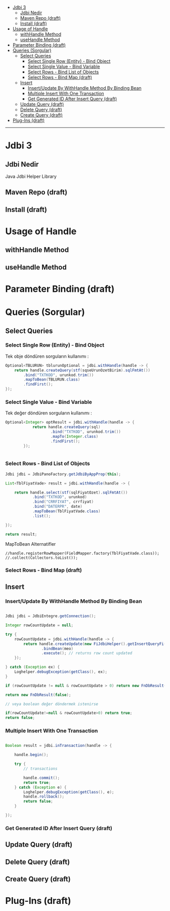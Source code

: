 


<!-- TOC -->

- [Jdbi 3](#jdbi-3)
  - [Jdbi Nedir](#jdbi-nedir)
  - [Maven Repo (draft)](#maven-repo-draft)
  - [Install (draft)](#install-draft)
- [Usage of Handle](#usage-of-handle)
  - [withHandle Method](#withhandle-method)
  - [useHandle Method](#usehandle-method)
- [Parameter Binding (draft)](#parameter-binding-draft)
- [Queries (Sorgular)](#queries-sorgular)
  - [Select Queries](#select-queries)
    - [Select Single Row (Entity) - Bind Object](#select-single-row-entity---bind-object)
    - [Select Single Value - Bind Variable](#select-single-value---bind-variable)
    - [Select Rows - Bind List of Objects](#select-rows---bind-list-of-objects)
    - [Select Rows - Bind Map (draft)](#select-rows---bind-map-draft)
  - [Insert](#insert)
    - [Insert/Update By WithHandle Method By Binding Bean](#insertupdate-by-withhandle-method-by-binding-bean)
    - [Multiple Insert With One Transaction](#multiple-insert-with-one-transaction)
    - [Get Generated ID After Insert Query (draft)](#get-generated-id-after-insert-query-draft)
  - [Update Query (draft)](#update-query-draft)
  - [Delete Query (draft)](#delete-query-draft)
  - [Create Query (draft)](#create-query-draft)
- [Plug-Ins (draft)](#plug-ins-draft)

<!-- /TOC -->



----


# Jdbi 3

## Jdbi Nedir
Java Jdbi Helper Library


## Maven Repo (draft)


## Install (draft)

# Usage of Handle 

## withHandle Method

## useHandle Method


# Parameter Binding (draft)


# Queries (Sorgular)

## Select Queries

### Select Single Row (Entity) - Bind Object

Tek obje döndüren sorguların kullanımı :

```java
Optional<TBLURUN> tblurunOptional = jdbi.withHandle(handle -> {
    return handle.createQuery(stf(sqseUrunOzetBirim).sqlFmtAt())
        .bind("TXTKOD", urunkod.trim())
        .mapToBean(TBLURUN.class)
        .findFirst();
});

```

### Select Single Value - Bind Variable

Tek değer döndüren sorguların kullanımı :

```java
Optional<Integer> optResult = jdbi.withHandle(handle -> {
			return handle.createQuery(sql)
					.bind("TXTKOD", urunkod.trim())
					.mapTo(Integer.class)
					.findFirst();
		});
        
```

### Select Rows - Bind List of Objects

```java
Jdbi jdbi = JdbiPanoFactory.getJdbiByAppProp(this);

List<TblFiyatVade> result = jdbi.withHandle(handle -> {

    return handle.select(stf(sqlFiyatOzet).sqlFmtAt())
            .bind("TXTKOD", urunkod)
            .bind("CRRFIYAT", crrfiyat)
            .bind("DATERPR", date)
            .mapToBean(TblFiyatVade.class)
            .list();

});

return result;

```


MapToBean Alternatifler
```
//handle.registerRowMapper(FieldMapper.factory(TblFiyatVade.class));
//.collect(Collectors.toList());
```

### Select Rows - Bind Map (draft)


## Insert


### Insert/Update By WithHandle Method By Binding Bean

```java

Jdbi jdbi = JdbiEntegre.getConnection();

Integer rowCountUpdate = null;

try {
    rowCountUpdate = jdbi.withHandle(handle -> {
        return handle.createUpdate(new FiJdbiHelper().getInsertQueryFi(TblMikroEvrakOnay.class))
                .bindBean(meo)
                .execute(); // returns row count updated
    });

} catch (Exception ex) {
    Loghelper.debugException(getClass(), ex);
}

if (rowCountUpdate != null & rowCountUpdate > 0) return new FnDbResult(true);

return new FnDbResult(false);

// veya boolean değer döndermek istenirse

if(rowCountUpdate!=null & rowCountUpdate>0) return true;
return false;

```

### Multiple Insert With One Transaction


```java

Boolean result = jdbi.inTransaction(handle -> {

    handle.begin();

    try {
        // transactions

        handle.commit();
        return true;
    } catch (Exception e) {
        Loghelper.debugException(getClass(), e);
        handle.rollback();
        return false;
    }

});

```

### Get Generated ID After Insert Query (draft)


## Update Query (draft)


## Delete Query (draft)


## Create Query (draft)




# Plug-Ins (draft)









